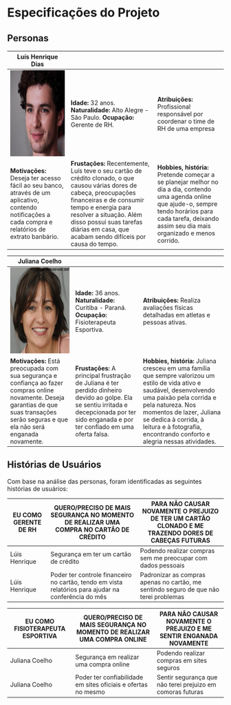 # Especificações do Projeto

## Personas

|**Luís Henrique Dias**|           |                             | 
|-------------------|-----------|-----------------------------|
<img src="https://github.com/ICEI-PUC-Minas-PPC-CC/ppc-cc-2024-1-ment2-noite1-educainformatica/blob/main/docs/img/fotoPersona.png" width="200" height="200"/>|**Idade:** 32 anos. **Naturalidade:** Alto Alegre - São Paulo. **Ocupação:** Gerente de RH.       |**Atribuições:** Profissional responsável por coordenar o time de RH de uma empresa
|**Motivações:** Deseja ter acesso fácil ao seu banco, através de um aplicativo, contendo notificações a cada compra e relatórios de extrato banbário.  |**Frustações:** Recentemente, Luís teve o seu cartão de crédito clonado, o que causou várias dores de cabeça, preocupações financeiras e de consumir tempo e energia para resolver a situação. Além disso possui suas tarefas diárias em casa, que acabam sendo difíceis por causa do tempo. |**Hobbies, história:** Pretende  começar a se planejar melhor no dia a dia, contendo uma agenda online que ajude-o, sempre tendo horários para cada tarefa, deixando assim seu dia mais organizado e menos corrido.

|**Juliana Coelho**|           |                             | 
|-------------------|-----------|-----------------------------|
<img src="https://github.com/ICEI-PUC-Minas-PPC-CC/ppc-cc-2024-1-ment2-noite1-educainformatica/blob/main/docs/img/julianacoelho.jpeg" width="200" height="200"/>|**Idade:** 36 anos. **Naturalidade:** Curitiba - Paraná. **Ocupação:** Fisioterapeuta Esportiva.  |**Atribuições:** Realiza avaliações físicas detalhadas em atletas e pessoas ativas.
|**Motivações:** Está preocupada com sua segurança e confiança ao fazer compras online novamente. Deseja garantias de que suas transações serão seguras e que ela não será enganada novamente.  |**Frustações:** A principal frustração de Juliana é ter perdido dinheiro devido ao golpe. Ela se sentiu irritada e decepcionada por ter sido enganada e por ter confiado em uma oferta falsa. |**Hobbies, história:** Juliana cresceu em uma família que sempre valorizou um estilo de vida ativo e saudável, desenvolvendo uma paixão pela corrida e pela natureza. Nos momentos de lazer, Juliana se dedica à corrida, à leitura e à fotografia, encontrando conforto e alegria nessas atividades.

## Histórias de Usuários

Com base na análise das personas, foram identificadas as seguintes histórias de usuários:

|EU COMO GERENTE DE RH| QUERO/PRECISO DE MAIS SEGURANÇA NO MOMENTO DE REALIZAR UMA COMPRA NO CARTÃO DE CRÉDITO |PARA NÃO CAUSAR NOVAMENTE O PREJUIZO DE TER UM CARTÃO CLONADO E ME TRAZENDO DORES DE CABEÇAS FUTURAS|
|--------------------|------------------------------------|----------------------------------------|
|Lúis Henrique | Segurança em ter um cartão de crédito | Podendo realizar compras sem me preocupar com dados pessoais |
|Lúis Henrique | Poder ter controle financeiro no cartão, tendo em vista relatórios para ajudar na conferência do mês | Padronizar as compras apenas no cartão, me sentindo seguro de que não terei problemas |

|EU COMO FISIOTERAPEUTA ESPORTIVA| QUERO/PRECISO DE MAIS SEGURANÇA NO MOMENTO DE REALIZAR UMA COMPRA ONLINE |PARA NÃO CAUSAR NOVAMENTE O PREJUIZO E ME SENTIR ENGANADA NOVAMENTE|
|--------------------|------------------------------------|----------------------------------------|
|Juliana Coelho | Segurança em realizar uma compra online | Podendo realizar compras em sites seguros |
|Juliana Coelho | Poder ter confiabilidade em sites oficiais e ofertas no mesmo | Sentir segurança que não terei prejuizo em comoras futuras |
